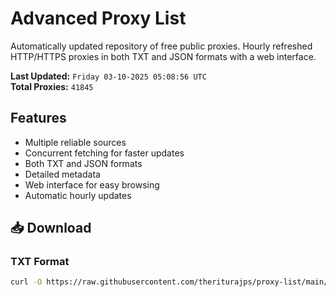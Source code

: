 # Advanced Proxy List

Automatically updated repository of free public proxies. Hourly refreshed HTTP/HTTPS proxies in both TXT and JSON formats with a web interface.

**Last Updated:** `Friday 03-10-2025 05:08:56 UTC`  
**Total Proxies:** `41845`

## Features
- Multiple reliable sources
- Concurrent fetching for faster updates
- Both TXT and JSON formats
- Detailed metadata
- Web interface for easy browsing
- Automatic hourly updates

## 📥 Download

### TXT Format
```bash
curl -O https://raw.githubusercontent.com/theriturajps/proxy-list/main/proxies.txt